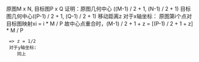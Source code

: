 原图M x N, 目标图P x Q
证明：原图几何中心 ((M-1) / 2 + 1, (N-1) / 2 + 1)
     目标图几何中心((P-1) / 2 + 1, (Q-1) / 2 + 1)
     移动距离z
     对于x轴坐标：
        原图第i个点对目标图映射xi = i * M / P
     故中心点重合时，(M-1) / 2 + 1 + z = [(P-1) / 2 + 1 + z] * M / P

     => z = 1/2
     对于y轴坐标:
        同上